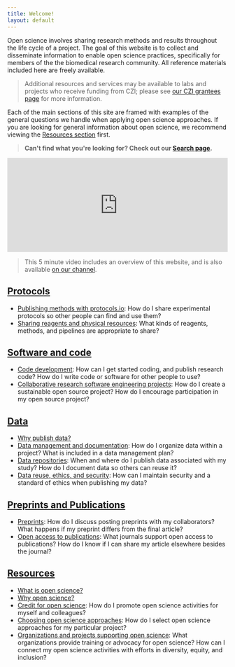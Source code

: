 ```yaml
---
title: Welcome!
layout: default
---
```


Open science involves sharing research methods and results throughout the life cycle of a project.
The goal of this website is to collect and disseminate information to enable open science practices,
specifically for members of the the biomedical research community.
All reference materials included here are freely available.

> Additional resources and services may be available to labs and projects who receive funding from CZI;
> please see [our CZI grantees page](/open-science/czi-grantees)
> for more information.

Each of the main sections of this site are framed with 
examples of the general questions we handle when applying open science approaches.
If you are looking for general information about open science,
we recommend viewing the [Resources section](#resources) first.

> **Can't find what you're looking for?
> Check out our [Search page](/open-science/search).**

<div class="wistia_responsive_padding" style="padding:42.71% 0 0 0;position:relative;"><div class="wistia_responsive_wrapper" style="height:100%;left:0;position:absolute;top:0;width:100%;"><iframe src="https://fast.wistia.net/embed/iframe/1odk5xy00y?seo=false&videoFoam=true" title="GMT20220211-000219_Recording_1678x718 Video" allow="autoplay; fullscreen" allowtransparency="true" frameborder="0" scrolling="no" class="wistia_embed" name="wistia_embed" msallowfullscreen width="100%" height="100%"></iframe></div></div>
<script src="https://fast.wistia.net/assets/external/E-v1.js" async></script>

> This 5 minute video includes an overview of this website,
> and is also available [on our channel](https://fast.wistia.com/embed/channel/g4orlbms5g?wchannelid=g4orlbms5g&wmediaid=1odk5xy00y).

## [Protocols](/open-science/protocols/overview)

- [Publishing methods with protocols.io](/open-science/protocols/overview#publishing-methods-with-protocolsio): How do I share experimental protocols so other people can find and use them?
- [Sharing reagents and physical resources](/open-science/protocols/overview#sharing-reagents-and-physical-resources): What kinds of reagents, methods, and pipelines are appropriate to share?

## [Software and code](/open-science/code/overview)

- [Code development](/open-science/code/overview#code-development): How can I get started coding, and publish research code? How do I write code or software for other people to use?
- [Collaborative research software engineering projects](/open-science/code/overview#collaborative-research-software-engineering-projects): How do I create a sustainable open source project? How do I encourage participation in my open source project?

## [Data](/open-science/data_sharing/overview)

- [Why publish data?](/open-science/data_sharing/overview#why-publish-data)
- [Data management and documentation](#data-management-and-documentation): How do I organize data within a project? What is included in a data management plan?
- [Data repositories](/open-science/data_sharing/overview#data-repositories): When and where do I publish data associated with my study? How do I document data so others can reuse it?
- [Data reuse, ethics, and security](/open-science/data_sharing/overview#data-reuse-ethics-and-security): How can I maintain security and a standard of ethics when publishing my data?

## [Preprints and Publications](/open-science/publications/overview)

- [Preprints](/open-science/publications/overview#preprints): How do I discuss posting preprints with my collaborators? What happens if my preprint differs from the final article?
- [Open access to publications](/open-science/publications/overview#open-access-to-publications): What journals support open access to publications? How do I know if I can share my article elsewhere besides the journal?

## [Resources](/open-science/resources/overview)

- [What is open science?](/open-science/resources/overview#what-is-open-science)
- [Why open science?](/open-science/resources/overview#why-open-science)
- [Credit for open science](/open-science/resources/overview#credit-for-open-science): How do I promote open science activities for myself and colleagues?
- [Choosing open science approaches](/open-science/resources/overview#choosing-open-science-approaches): How do I select open science approaches for my particular project?
- [Organizations and projects supporting open science](/open-science/resources/overview#organizations-and-projects-supporting-open-science): What organizations provide training or advocacy for open science? How can I connect my open science activities with efforts in diversity, equity, and inclusion?
